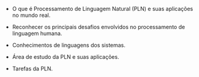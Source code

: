 - O que é Processamento de Linguagem Natural (PLN) e suas aplicações no mundo real. 

- Reconhecer os principais desafios envolvidos no processamento de linguagem humana. 

- Conhecimentos de linguagens dos sistemas.

- Área de estudo da PLN e suas aplicações.

- Tarefas da PLN.